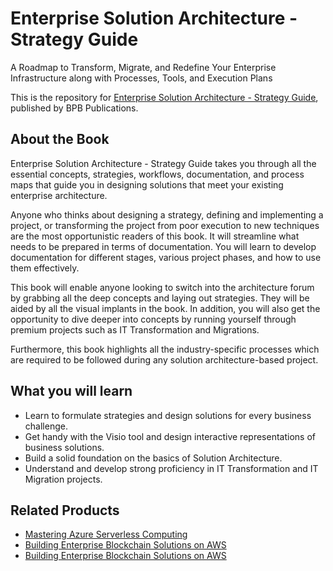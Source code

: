 # Enterprise Solution Architecture - Strategy Guide

A Roadmap to Transform, Migrate, and Redefine Your Enterprise Infrastructure along with Processes, Tools, and Execution Plans

This is the repository for [Enterprise Solution Architecture - Strategy Guide](https://in.bpbonline.com/products/enterprise-solution-architecture-strategy-guide?_pos=1&_sid=161e4c106&_ss=r), published by BPB Publications.

## About the Book
Enterprise Solution Architecture - Strategy Guide takes you through all the essential concepts, strategies, workflows, documentation, and process maps that guide you in designing solutions that meet your existing enterprise architecture. 

Anyone who thinks about designing a strategy, defining and implementing a project, or transforming the project from poor execution to new techniques are the most opportunistic readers of this book. 
It will streamline what needs to be prepared in terms of documentation. You will learn to develop documentation for different stages, various project phases, and how to use them effectively. 

This book will enable anyone looking to switch into the architecture forum by grabbing all the deep concepts and laying out strategies. They will be aided by all the visual implants in the book. In addition, you will also get the opportunity to dive deeper into concepts by running yourself through premium projects such as IT Transformation and Migrations.

Furthermore, this book highlights all the industry-specific processes which are required to be followed during any solution architecture-based project. 

## What you will learn
* Learn to formulate strategies and design solutions for every business challenge.
* Get handy with the Visio tool and design interactive representations of business solutions.
* Build a solid foundation on the basics of Solution Architecture.
* Understand and develop strong proficiency in IT Transformation and IT Migration projects.

## Related Products
* [Mastering Azure Serverless Computing](https://in.bpbonline.com/products/mastering-azure-serverless-computing?_pos=1&_sid=a3c9e5eed&_ss=r)
* [Building Enterprise Blockchain Solutions on AWS](https://in.bpbonline.com/products/serverless-computing-using-azure-functions?_pos=1&_sid=fe2d3f45d&_ss=r)
* [Building Enterprise Blockchain Solutions on AWS](https://in.bpbonline.com/products/building-enterprise-blockchain-solutions-on-aws?_pos=3&_sid=f3137f894&_ss=r)

